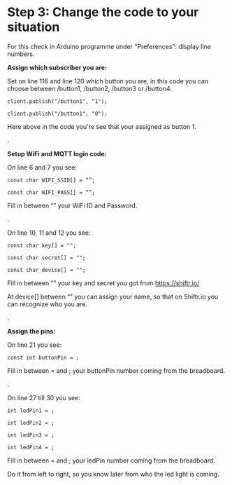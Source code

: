 # Step 3: Change the code to your situation

For this check in Arduino programme under "Preferences": display line numbers.

**Assign which subscriber you are:**

Set on line 116 and line 120 which button you are, in this code you can choose between /button1, /button2, /button3 or /button4.
```
client.publish("/button1", “1");

client.publish("/button1", "0");
```
Here above in the code you're see that your assigned as button 1.

.

**Setup WiFi and MQTT login code:**

On line 6 and 7 you see:
```
const char WIFI_SSID[] = “”;

const char WIFI_PASS[] = “”;
```
Fill in between “” your WiFi ID and Password.

.

On line 10, 11 and 12 you see:
```
const char key[] = ""; 

const char secret[] = "";

const char device[] = "";
```
Fill in between “” your key and secret you got from https://shiftr.io/

At device[] between “” you can assign your name, so that on Shiftr.io you can recognize who you are.

.

**Assign the pins:**

On line 21 you see:
```
const int buttonPin = ;
```
Fill in between = and ; your buttonPin number coming from the breadboard.

.

On line 27 till 30 you see:
```
int ledPin1 = ;

int ledPin2 = ;

int ledPin3 = ;

int ledPin4 = ;
```
Fill in between = and ; your ledPin number coming from the breadboard. 

Do it from left to right, so you know later from who the led light is coming.

